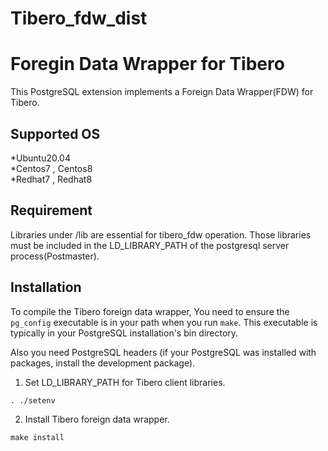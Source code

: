 # Tibero_fdw_dist


Foregin Data Wrapper for Tibero
=============================== 

This PostgreSQL extension implements a Foreign Data Wrapper(FDW) for Tibero.

Supported OS
-------------
*Ubuntu20.04 <br>
*Centos7 , Centos8 <br>
*Redhat7 , Redhat8

Requirement 
------------

Libraries under <Supported OS system>/lib are essential for tibero_fdw operation.
Those libraries must be included in the LD_LIBRARY_PATH of the postgresql server process(Postmaster).

Installation 
--------------
  
To compile the Tibero foreign data wrapper, You need to ensure the `pg_config` executable is in your path when you run `make`. This executable is typically in your PostgreSQL installation's bin directory. 

Also you need PostgreSQL headers (if your PostgreSQL was installed with packages, install the development package).

1. Set LD_LIBRARY_PATH for Tibero client libraries.  
```
. ./setenv
```


2. Install Tibero foreign data wrapper.
```
make install 
```
